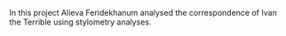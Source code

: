 In this project Alieva Feridekhanum analysed the correspondence of Ivan the Terrible using stylometry analyses.
